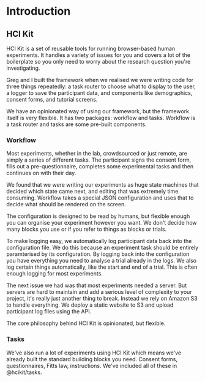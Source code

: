 # Introduction

## HCI Kit

HCI Kit is a set of reusable tools for running browser-based human experiments. It handles a variety of issues for you and covers a lot of the boilerplate so you only need to worry about the research question you're investigating.

Greg and I built the framework when we realised we were writing code for three things repeatedly: a task router to choose what to display to the user, a logger to save the participant data, and components like demographics, consent forms, and tutorial screens.

We have an opinionated way of using our framework, but the framework itself is very flexible. It has two packages: workflow and tasks. Workflow is a task router and tasks are some pre-built components.

### Workflow

Most experiments, whether in the lab, crowdsourced or just remote, are simply a series of different tasks. The participant signs the consent form, fills out a pre-questionnaire, completes some experimental tasks and then continues on with their day.

We found that we were writing our experiments as huge state machines that decided which state came next, and editing that was extremely time consuming. Workflow takes a special JSON configuration and uses that to decide what should be rendered on the screen.

The configuration is designed to be read by humans, but flexible enough you can organise your experiment however you want. We don't decide how many blocks you use or if you refer to things as blocks or trials.

To make logging easy, we automatically log participant data back into the configuration file. We do this because an experiment task should be entirely paramterised by its configuration. By logging back into the configuration you have everything you need to analyse a trial already in the logs. We also log certain things automatically, like the start and end of a trial. This is often enough logging for most experiments.

The next issue we had was that most experiments needed a server. But servers are hard to maintain and add a serious level of complexity to your project, it's really just another thing to break. Instead we rely on Amazon S3 to handle everything. We deploy a static website to S3 and upload participant log files using the API.

The core philosophy behind HCI Kit is opinionated, but flexible.

### Tasks

We've also run a lot of experiments using HCI Kit which means we've already built the standard building blocks you need. Consent forms, questionnaires, Fitts law, instructions. We've included all of these in @hcikit/tasks.
